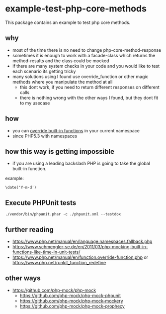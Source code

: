 # example-test-php-core-methods
This package contains an example to test php core methods.

## why
* most of the time there is no need to change php-core-method-response
* sometimes it is enough to work with a facade-class which returns the method-results and the class could be mocked
* if there are many system checks in your code and you would like to test each scenario its getting tricky
* many solutions using I found use override_function or other magic methods where you manipulate the method at all
   * this dont work, if you need to return different responses on different calls
   * there is nothing wrong with the other ways I found, but they dont fit to my usecase
 
## how
* you can [override built-in functions](https://www.php.net/manual/en/language.namespaces.fallback.php) in your current namespace
* since PHP5.3 with namespaces 

## how this way is getting impossible
* if you are using a leading backslash PHP is going to take the global built-in function.

example:
```
\date('Y-m-d')
```

## Execute PHPUnit tests
```
./vendor/bin/phpunit.phar -c ./phpunit.xml --testdox
```

## further reading
* https://www.php.net/manual/en/language.namespaces.fallback.php
* https://www.schmengler-se.de/en/2011/03/php-mocking-built-in-functions-like-time-in-unit-tests/
* https://www.php.net/manual/en/function.override-function.php or https://www.php.net/runkit_function_redefine

## other ways
* https://github.com/php-mock/php-mock
   * https://github.com/php-mock/php-mock-phpunit
   * https://github.com/php-mock/php-mock-mockery
   * https://github.com/php-mock/php-mock-prophecy
